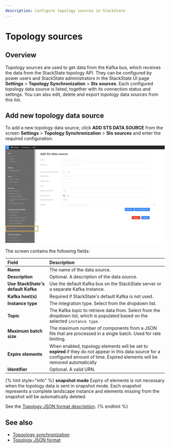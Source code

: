 ```yaml
---
description: Configure topology sources in StackState
---
```


# Topology sources

## Overview

Topology sources are used to get data from the Kafka bus, which receives the data from the StackState topology API. They can be configured by power users and StackState administrators in the StackState UI page **Settings** > **Topology Synchronization** > **Sts sources**. Each configured topology data source is listed, together with its connection status and settings. You can also edit, delete and export topology data sources from this list.

## Add new topology data source

To add a new topology data source, click **ADD STS DATA SOURCE** from the screen **Settings** > **Topology Synchronization** > **Sts sources** and enter the required configuration.

![ADD STS DATA SOURCE screen](../../.gitbook/assets/v42_add_sts_data_source.png)

The screen contains the following fields:

| Field | Description |
| :--- | :--- |
| **Name** | The name of the data source. |
| **Description** | Optional. A description of the data source. | 
| **Use StackState's default Kafka** | Use the default Kafka bus on the StackState server or a separate Kafka instance. | 
| **Kafka host(s)** | Required if StackState's default Kafka is not used. |
| **Instance type** | The integration type. Select from the dropdown list. | 
| **Topic** | The Kafka topic to retrieve data from. Select from the dropdown list, which is populated based on the selected `instance type`. | 
| **Maximum batch size** | The maximum number of components from a JSON file that are processed in a single batch. Used for rate limiting. | 
| **Expire elements** | When enabled, topology elements will be set to **expired** if they do not appear in this data source for a configured amount of time. Expired elements will be removed automatically | 
| **Identifier** | Optional. A valid URN. |

{% hint style="info" %}
 **snapshot mode**
Expiry of elements is not necessary when the topology data is sent in snapshot mode. Each snapshot represents a complete landscape instance and elements missing from the snapshot will be automatically deleted. 

See the [Topology JSON format description](/configure/topology/topology_synchronization.md#topology-json-format).
{% endhint %}



## See also

- [Topoology synchronization](/configure/topology/topology_synchronization.md)
- [Topology JSON format](/configure/topology/topology_synchronization.md#topology-json-format)